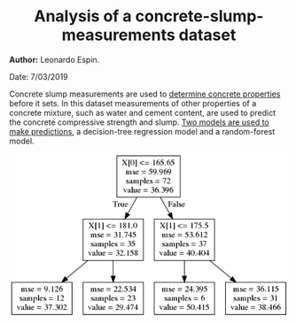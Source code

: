 <center> <h1>Analysis of a concrete-slump-measurements dataset</h1> </center>

**Author:** Leonardo Espin.

Date: 7/03/2019

Concrete slump measurements are used to [determine concrete properties](https://en.wikipedia.org/wiki/Concrete_slump_test) before it sets. In this dataset measurements of other properties of a concrete mixture, such as water and cement content, are used to predict the concrete compressive strength and slump. [Two models are used to make predictions](https://leoespin.github.io/concrete_slump/), a decision-tree regression model and a random-forest model. 

![decision tree](output.png "x[0]=cement content, x[1]=water content")

